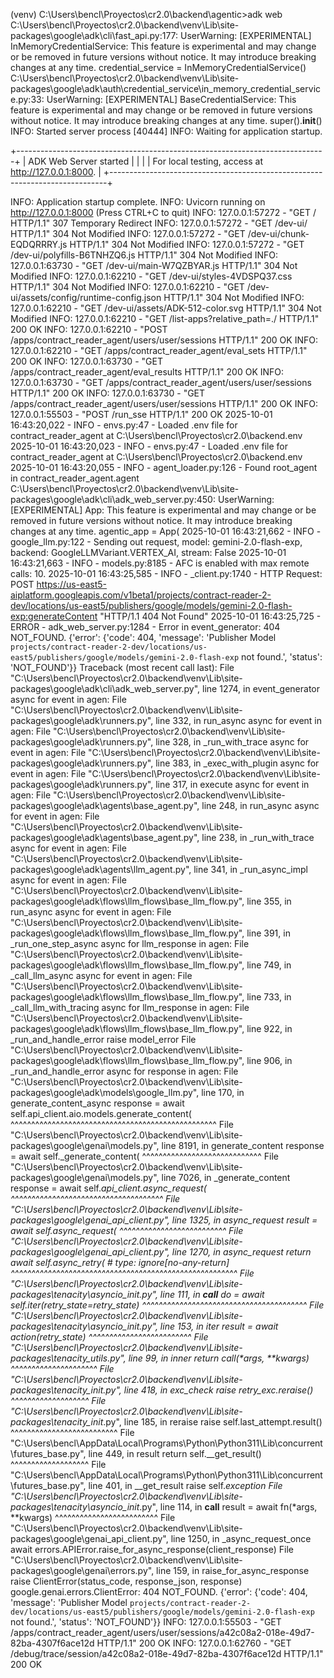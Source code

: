(venv) C:\Users\bencl\Proyectos\cr2.0\backend\agentic>adk web
C:\Users\bencl\Proyectos\cr2.0\backend\venv\Lib\site-packages\google\adk\cli\fast_api.py:177: UserWarning: [EXPERIMENTAL] InMemoryCredentialService: This feature is experimental and may change or be removed in future versions without notice. It may introduce breaking changes at any time.
  credential_service = InMemoryCredentialService()
C:\Users\bencl\Proyectos\cr2.0\backend\venv\Lib\site-packages\google\adk\auth\credential_service\in_memory_credential_service.py:33: UserWarning: [EXPERIMENTAL] BaseCredentialService: This feature is experimental and may change or be removed in future versions without notice. It may introduce breaking changes at any time.
  super().__init__()
INFO:     Started server process [40444]
INFO:     Waiting for application startup.

+-----------------------------------------------------------------------------+
| ADK Web Server started                                                      |
|                                                                             |
| For local testing, access at http://127.0.0.1:8000.                         |
+-----------------------------------------------------------------------------+

INFO:     Application startup complete.
INFO:     Uvicorn running on http://127.0.0.1:8000 (Press CTRL+C to quit)
INFO:     127.0.0.1:57272 - "GET / HTTP/1.1" 307 Temporary Redirect
INFO:     127.0.0.1:57272 - "GET /dev-ui/ HTTP/1.1" 304 Not Modified
INFO:     127.0.0.1:57272 - "GET /dev-ui/chunk-EQDQRRRY.js HTTP/1.1" 304 Not Modified
INFO:     127.0.0.1:57272 - "GET /dev-ui/polyfills-B6TNHZQ6.js HTTP/1.1" 304 Not Modified
INFO:     127.0.0.1:63730 - "GET /dev-ui/main-W7QZBYAR.js HTTP/1.1" 304 Not Modified
INFO:     127.0.0.1:62210 - "GET /dev-ui/styles-4VDSPQ37.css HTTP/1.1" 304 Not Modified
INFO:     127.0.0.1:62210 - "GET /dev-ui/assets/config/runtime-config.json HTTP/1.1" 304 Not Modified
INFO:     127.0.0.1:62210 - "GET /dev-ui/assets/ADK-512-color.svg HTTP/1.1" 304 Not Modified
INFO:     127.0.0.1:62210 - "GET /list-apps?relative_path=./ HTTP/1.1" 200 OK
INFO:     127.0.0.1:62210 - "POST /apps/contract_reader_agent/users/user/sessions HTTP/1.1" 200 OK
INFO:     127.0.0.1:62210 - "GET /apps/contract_reader_agent/eval_sets HTTP/1.1" 200 OK
INFO:     127.0.0.1:63730 - "GET /apps/contract_reader_agent/eval_results HTTP/1.1" 200 OK
INFO:     127.0.0.1:63730 - "GET /apps/contract_reader_agent/users/user/sessions HTTP/1.1" 200 OK
INFO:     127.0.0.1:63730 - "GET /apps/contract_reader_agent/users/user/sessions HTTP/1.1" 200 OK
INFO:     127.0.0.1:55503 - "POST /run_sse HTTP/1.1" 200 OK
2025-10-01 16:43:20,022 - INFO - envs.py:47 - Loaded .env file for contract_reader_agent at C:\Users\bencl\Proyectos\cr2.0\backend\.env
2025-10-01 16:43:20,023 - INFO - envs.py:47 - Loaded .env file for contract_reader_agent at C:\Users\bencl\Proyectos\cr2.0\backend\.env
2025-10-01 16:43:20,055 - INFO - agent_loader.py:126 - Found root_agent in contract_reader_agent.agent
C:\Users\bencl\Proyectos\cr2.0\backend\venv\Lib\site-packages\google\adk\cli\adk_web_server.py:450: UserWarning: [EXPERIMENTAL] App: This feature is experimental and may change or be removed in future versions without notice. It may introduce breaking changes at any time.
  agentic_app = App(
2025-10-01 16:43:21,662 - INFO - google_llm.py:122 - Sending out request, model: gemini-2.0-flash-exp, backend: GoogleLLMVariant.VERTEX_AI, stream: False
2025-10-01 16:43:21,663 - INFO - models.py:8185 - AFC is enabled with max remote calls: 10.
2025-10-01 16:43:25,585 - INFO - _client.py:1740 - HTTP Request: POST https://us-east5-aiplatform.googleapis.com/v1beta1/projects/contract-reader-2-dev/locations/us-east5/publishers/google/models/gemini-2.0-flash-exp:generateContent "HTTP/1.1 404 Not Found"
2025-10-01 16:43:25,725 - ERROR - adk_web_server.py:1284 - Error in event_generator: 404 NOT_FOUND. {'error': {'code': 404, 'message': 'Publisher Model `projects/contract-reader-2-dev/locations/us-east5/publishers/google/models/gemini-2.0-flash-exp` not found.', 'status': 'NOT_FOUND'}}
Traceback (most recent call last):
  File "C:\Users\bencl\Proyectos\cr2.0\backend\venv\Lib\site-packages\google\adk\cli\adk_web_server.py", line 1274, in event_generator
    async for event in agen:
  File "C:\Users\bencl\Proyectos\cr2.0\backend\venv\Lib\site-packages\google\adk\runners.py", line 332, in run_async
    async for event in agen:
  File "C:\Users\bencl\Proyectos\cr2.0\backend\venv\Lib\site-packages\google\adk\runners.py", line 328, in _run_with_trace
    async for event in agen:
  File "C:\Users\bencl\Proyectos\cr2.0\backend\venv\Lib\site-packages\google\adk\runners.py", line 383, in _exec_with_plugin
    async for event in agen:
  File "C:\Users\bencl\Proyectos\cr2.0\backend\venv\Lib\site-packages\google\adk\runners.py", line 317, in execute
    async for event in agen:
  File "C:\Users\bencl\Proyectos\cr2.0\backend\venv\Lib\site-packages\google\adk\agents\base_agent.py", line 248, in run_async
    async for event in agen:
  File "C:\Users\bencl\Proyectos\cr2.0\backend\venv\Lib\site-packages\google\adk\agents\base_agent.py", line 238, in _run_with_trace
    async for event in agen:
  File "C:\Users\bencl\Proyectos\cr2.0\backend\venv\Lib\site-packages\google\adk\agents\llm_agent.py", line 341, in _run_async_impl
    async for event in agen:
  File "C:\Users\bencl\Proyectos\cr2.0\backend\venv\Lib\site-packages\google\adk\flows\llm_flows\base_llm_flow.py", line 355, in run_async
    async for event in agen:
  File "C:\Users\bencl\Proyectos\cr2.0\backend\venv\Lib\site-packages\google\adk\flows\llm_flows\base_llm_flow.py", line 391, in _run_one_step_async
    async for llm_response in agen:
  File "C:\Users\bencl\Proyectos\cr2.0\backend\venv\Lib\site-packages\google\adk\flows\llm_flows\base_llm_flow.py", line 749, in _call_llm_async
    async for event in agen:
  File "C:\Users\bencl\Proyectos\cr2.0\backend\venv\Lib\site-packages\google\adk\flows\llm_flows\base_llm_flow.py", line 733, in _call_llm_with_tracing
    async for llm_response in agen:
  File "C:\Users\bencl\Proyectos\cr2.0\backend\venv\Lib\site-packages\google\adk\flows\llm_flows\base_llm_flow.py", line 922, in _run_and_handle_error
    raise model_error
  File "C:\Users\bencl\Proyectos\cr2.0\backend\venv\Lib\site-packages\google\adk\flows\llm_flows\base_llm_flow.py", line 906, in _run_and_handle_error
    async for response in agen:
  File "C:\Users\bencl\Proyectos\cr2.0\backend\venv\Lib\site-packages\google\adk\models\google_llm.py", line 170, in generate_content_async
    response = await self.api_client.aio.models.generate_content(
               ^^^^^^^^^^^^^^^^^^^^^^^^^^^^^^^^^^^^^^^^^^^^^^^^^^
  File "C:\Users\bencl\Proyectos\cr2.0\backend\venv\Lib\site-packages\google\genai\models.py", line 8191, in generate_content
    response = await self._generate_content(
               ^^^^^^^^^^^^^^^^^^^^^^^^^^^^^
  File "C:\Users\bencl\Proyectos\cr2.0\backend\venv\Lib\site-packages\google\genai\models.py", line 7026, in _generate_content
    response = await self._api_client.async_request(
               ^^^^^^^^^^^^^^^^^^^^^^^^^^^^^^^^^^^^^
  File "C:\Users\bencl\Proyectos\cr2.0\backend\venv\Lib\site-packages\google\genai\_api_client.py", line 1325, in async_request
    result = await self._async_request(
             ^^^^^^^^^^^^^^^^^^^^^^^^^^
  File "C:\Users\bencl\Proyectos\cr2.0\backend\venv\Lib\site-packages\google\genai\_api_client.py", line 1270, in _async_request
    return await self._async_retry(  # type: ignore[no-any-return]
           ^^^^^^^^^^^^^^^^^^^^^^^^^^^^^^^^^^^^^^^^^^^^^^^^^^^^^^^
  File "C:\Users\bencl\Proyectos\cr2.0\backend\venv\Lib\site-packages\tenacity\asyncio\__init__.py", line 111, in __call__
    do = await self.iter(retry_state=retry_state)
         ^^^^^^^^^^^^^^^^^^^^^^^^^^^^^^^^^^^^^^^^
  File "C:\Users\bencl\Proyectos\cr2.0\backend\venv\Lib\site-packages\tenacity\asyncio\__init__.py", line 153, in iter
    result = await action(retry_state)
             ^^^^^^^^^^^^^^^^^^^^^^^^^
  File "C:\Users\bencl\Proyectos\cr2.0\backend\venv\Lib\site-packages\tenacity\_utils.py", line 99, in inner
    return call(*args, **kwargs)
           ^^^^^^^^^^^^^^^^^^^^^
  File "C:\Users\bencl\Proyectos\cr2.0\backend\venv\Lib\site-packages\tenacity\__init__.py", line 418, in exc_check
    raise retry_exc.reraise()
          ^^^^^^^^^^^^^^^^^^^
  File "C:\Users\bencl\Proyectos\cr2.0\backend\venv\Lib\site-packages\tenacity\__init__.py", line 185, in reraise
    raise self.last_attempt.result()
          ^^^^^^^^^^^^^^^^^^^^^^^^^^
  File "C:\Users\bencl\AppData\Local\Programs\Python\Python311\Lib\concurrent\futures\_base.py", line 449, in result
    return self.__get_result()
           ^^^^^^^^^^^^^^^^^^^
  File "C:\Users\bencl\AppData\Local\Programs\Python\Python311\Lib\concurrent\futures\_base.py", line 401, in __get_result
    raise self._exception
  File "C:\Users\bencl\Proyectos\cr2.0\backend\venv\Lib\site-packages\tenacity\asyncio\__init__.py", line 114, in __call__
    result = await fn(*args, **kwargs)
             ^^^^^^^^^^^^^^^^^^^^^^^^^
  File "C:\Users\bencl\Proyectos\cr2.0\backend\venv\Lib\site-packages\google\genai\_api_client.py", line 1250, in _async_request_once
    await errors.APIError.raise_for_async_response(client_response)
  File "C:\Users\bencl\Proyectos\cr2.0\backend\venv\Lib\site-packages\google\genai\errors.py", line 159, in raise_for_async_response
    raise ClientError(status_code, response_json, response)
google.genai.errors.ClientError: 404 NOT_FOUND. {'error': {'code': 404, 'message': 'Publisher Model `projects/contract-reader-2-dev/locations/us-east5/publishers/google/models/gemini-2.0-flash-exp` not found.', 'status': 'NOT_FOUND'}}
INFO:     127.0.0.1:55503 - "GET /apps/contract_reader_agent/users/user/sessions/a42c08a2-018e-49d7-82ba-4307f6ace12d HTTP/1.1" 200 OK
INFO:     127.0.0.1:62760 - "GET /debug/trace/session/a42c08a2-018e-49d7-82ba-4307f6ace12d HTTP/1.1" 200 OK